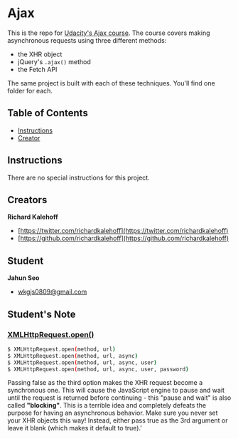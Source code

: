 # Ajax

This is the repo for [Udacity's Ajax course](). The course covers making asynchronous requests using three different methods:

* the XHR object
* jQuery's `.ajax()` method
* the Fetch API

The same project is built with each of these techniques. You'll find one folder for each.

## Table of Contents

* [Instructions](#instructions)
* [Creator](#creators)

## Instructions

There are no special instructions for this project.

## Creators

**Richard Kalehoff**

* [https://twitter.com/richardkalehoff](https://twitter.com/richardkalehoff)
* [https://github.com/richardkalehoff](https://github.com/richardkalehoff)

## Student

**Jahun Seo**

* [wkgjs0809@gmail.com](wkgjs0809@gmail.com)

## Student's Note

### [XMLHttpRequest.open()](https://developer.mozilla.org/en-US/docs/Web/API/XMLHttpRequest/open)

```sh
$ XMLHttpRequest.open(method, url)
$ XMLHttpRequest.open(method, url, async)
$ XMLHttpRequest.open(method, url, async, user)
$ XMLHttpRequest.open(method, url, async, user, password)
```

Passing false as the third option makes the XHR request become a synchronous one. This will cause the JavaScript engine to pause and wait until the request is returned before continuing - this "pause and wait" is also called **"blocking"**. This is a terrible idea and completely defeats the purpose for having an asynchronous behavior. Make sure you never set your XHR objects this way! Instead, either pass true as the 3rd argument or leave it blank (which makes it default to true).'